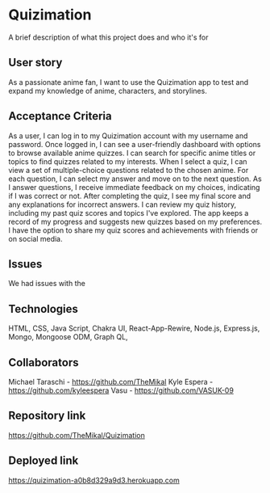 # Quizimation
A brief description of what this project does and who it's for

## User story 

As a passionate anime fan, I want to use the Quizimation app to test and expand my knowledge of anime, characters, and storylines.

## Acceptance Criteria

As a user, I can log in to my Quizimation account with my username and password.
Once logged in, I can see a user-friendly dashboard with options to browse available anime quizzes.
I can search for specific anime titles or topics to find quizzes related to my interests.
When I select a quiz, I can view a set of multiple-choice questions related to the chosen anime.
For each question, I can select my answer and move on to the next question.
As I answer questions, I receive immediate feedback on my choices, indicating if I was correct or not.
After completing the quiz, I see my final score and any explanations for incorrect answers.
I can review my quiz history, including my past quiz scores and topics I've explored.
The app keeps a record of my progress and suggests new quizzes based on my preferences.
I have the option to share my quiz scores and achievements with friends or on social media.

## Issues
We had issues with the

## Technologies 
HTML, CSS, Java Script, Chakra UI, React-App-Rewire, Node.js, Express.js, Mongo, Mongoose ODM, Graph QL, 

## Collaborators 
Michael Taraschi - https://github.com/TheMikal
Kyle Espera - https://github.com/kyleespera
Vasu - https://github.com/VASUK-09

## Repository link 
https://github.com/TheMikal/Quizimation

## Deployed link 
https://quizimation-a0b8d329a9d3.herokuapp.com